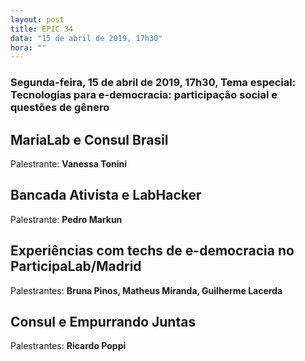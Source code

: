 ```yaml
---
layout: post
title: EPIC 34
data: "15 de abril de 2019, 17h30"
hora: ""
---
```


### Segunda-feira, 15 de abril de 2019, 17h30, Tema especial: Tecnologias para e-democracia: participação social e questões de gênero

## MariaLab e Consul Brasil
Palestrante: **Vanessa Tonini**

## Bancada Ativista e LabHacker
Palestrante: **Pedro Markun**

## Experiências com techs de e-democracia no ParticipaLab/Madrid
Palestrantes: **Bruna Pinos, Matheus Miranda, Guilherme Lacerda**

## Consul e Empurrando Juntas
Palestrantes: **Ricardo Poppi**







